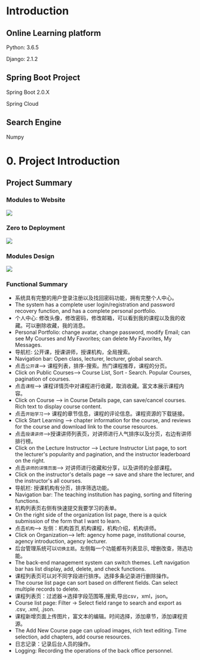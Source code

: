 # Introduction

## Online Learning platform

Python: 3.6.5

Django: 2.1.2

## Spring Boot Project 

Spring Boot 2.0.X

Spring Cloud

## Search Engine

Numpy


# 0. Project Introduction

## Project Summary

### Modules to Website

![](../.gitbook/assets/modulestowebsite.PNG)

### Zero to Deployment

![](../.gitbook/assets/zerotodeployment.PNG)

### Modules Design

![](../.gitbook/assets/modelsdesign.PNG)

### Functional Summary

* 系统具有完整的用户登录注册以及找回密码功能，拥有完整个人中心。
* The system has a complete user login/registration and password recovery function, and has a complete personal portfolio.
* 个人中心: 修改头像，修改密码，修改邮箱，可以看到我的课程以及我的收藏。可以删除收藏，我的消息。
* Personal Portfolio: change avatar, change password, modify Email; can see My Courses and My Favorites; can delete My Favorites, My Messages.
* 导航栏: 公开课，授课讲师，授课机构，全局搜索。
* Navigation bar: Open class, lecturer, lecturer, global search.
* 点击`公开课`–&gt; 课程列表，排序-搜索。热门课程推荐，课程的分页。
* Click on Public Courses–&gt; Course List, Sort - Search. Popular Courses, pagination of courses.
* 点击`课程`–&gt; 课程详情页中对课程进行收藏，取消收藏。富文本展示课程内容。
* Click on Course –&gt; in Course Details page, can save/cancel courses. Rich text to display course content.
* 点击`开始学习`–&gt; 课程的章节信息，课程的评论信息。课程资源的下载链接。
* Click Start Learning –&gt; chapter information for the course, and reviews for the course and download link to the course resources.
* 点击`授课讲师`–&gt;授课讲师列表页，对讲师进行人气排序以及分页，右边有讲师排行榜。
* Click on the Lecture Instructor –&gt; Lecture Instructor List page, to sort the lecturer's popularity and pagination, and the instructor leaderboard on the right.
* 点击`讲师的详情页面`–&gt; 对讲师进行收藏和分享，以及讲师的全部课程。
* Click on the instructor's details page –&gt; save and share the lecturer, and the instructor's all courses.
* 导航栏: 授课机构有分页，排序筛选功能。
* Navigation bar: The teaching institution has paging, sorting and filtering functions.
* 机构列表页右侧有快速提交我要学习的表单。
* On the right side of the organization list page, there is a quick submission of the form that I want to learn.
* 点击`机构`–&gt; 左侧：机构首页,机构课程，机构介绍，机构讲师。
* Click on Organization–&gt; left: agency home page, institutional course, agency introduction, agency lecturer.
* 后台管理系统可以`切换主题`。左侧每一个功能都有列表显示, 增删改查，筛选功能。
* The back-end management system can switch themes. Left navigation bar has list display, add, delete, and check functions.
* 课程列表页可以对不同字段进行排序。选择多条记录进行删除操作。
* The course list page can sort based on different fields. Can select multiple records to delete.
* 课程列表页：过滤器-&gt;选择字段范围等,搜索,导出csv，xml，json。
* Course list page: Filter -&gt; Select field range to search and export as .csv, .xml, .json.
* 课程新增页面上传图片，富文本的编辑。时间选择，添加章节，添加课程资源。
* The Add New Course page can upload images, rich text editing. Time selection, add chapters, add course resources.
* 日志记录：记录后台人员的操作。
* Logging: Recording the operations of the back office personnel.